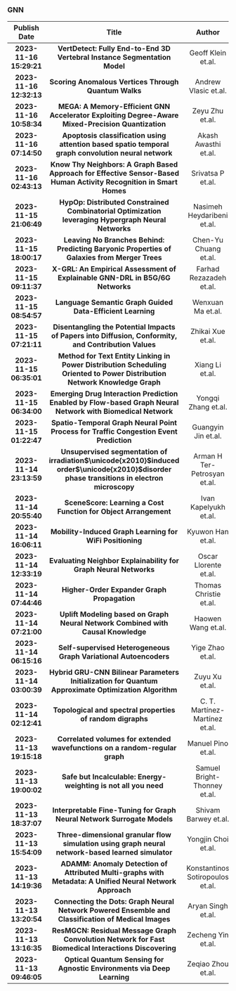 
### GNN
|Publish Date|Title|Author|PDF|Code|
| :---: | :---: | :---: | :---: | :---: |
|**2023-11-16 15:29:21**|**VertDetect: Fully End-to-End 3D Vertebral Instance Segmentation Model**|Geoff Klein et.al.|[2311.09958v1](http://arxiv.org/abs/2311.09958v1)|null|
|**2023-11-16 12:32:13**|**Scoring Anomalous Vertices Through Quantum Walks**|Andrew Vlasic et.al.|[2311.09855v1](http://arxiv.org/abs/2311.09855v1)|null|
|**2023-11-16 10:58:34**|**MEGA: A Memory-Efficient GNN Accelerator Exploiting Degree-Aware   Mixed-Precision Quantization**|Zeyu Zhu et.al.|[2311.09775v1](http://arxiv.org/abs/2311.09775v1)|null|
|**2023-11-16 07:14:50**|**Apoptosis classification using attention based spatio temporal graph   convolution neural network**|Akash Awasthi et.al.|[2311.09623v1](http://arxiv.org/abs/2311.09623v1)|null|
|**2023-11-16 02:43:13**|**Know Thy Neighbors: A Graph Based Approach for Effective Sensor-Based   Human Activity Recognition in Smart Homes**|Srivatsa P et.al.|[2311.09514v1](http://arxiv.org/abs/2311.09514v1)|null|
|**2023-11-15 21:06:49**|**HypOp: Distributed Constrained Combinatorial Optimization leveraging   Hypergraph Neural Networks**|Nasimeh Heydaribeni et.al.|[2311.09375v1](http://arxiv.org/abs/2311.09375v1)|null|
|**2023-11-15 18:00:17**|**Leaving No Branches Behind: Predicting Baryonic Properties of Galaxies   from Merger Trees**|Chen-Yu Chuang et.al.|[2311.09162v1](http://arxiv.org/abs/2311.09162v1)|null|
|**2023-11-15 09:11:37**|**X-GRL: An Empirical Assessment of Explainable GNN-DRL in B5G/6G Networks**|Farhad Rezazadeh et.al.|[2311.08798v1](http://arxiv.org/abs/2311.08798v1)|null|
|**2023-11-15 08:54:57**|**Language Semantic Graph Guided Data-Efficient Learning**|Wenxuan Ma et.al.|[2311.08782v1](http://arxiv.org/abs/2311.08782v1)|null|
|**2023-11-15 07:21:11**|**Disentangling the Potential Impacts of Papers into Diffusion,   Conformity, and Contribution Values**|Zhikai Xue et.al.|[2311.09262v1](http://arxiv.org/abs/2311.09262v1)|null|
|**2023-11-15 06:35:01**|**Method for Text Entity Linking in Power Distribution Scheduling Oriented   to Power Distribution Network Knowledge Graph**|Xiang Li et.al.|[2311.08724v1](http://arxiv.org/abs/2311.08724v1)|null|
|**2023-11-15 06:34:00**|**Emerging Drug Interaction Prediction Enabled by Flow-based Graph Neural   Network with Biomedical Network**|Yongqi Zhang et.al.|[2311.09261v1](http://arxiv.org/abs/2311.09261v1)|[link](https://github.com/lars-research/emergnn)|
|**2023-11-15 01:22:47**|**Spatio-Temporal Graph Neural Point Process for Traffic Congestion Event   Prediction**|Guangyin Jin et.al.|[2311.08635v1](http://arxiv.org/abs/2311.08635v1)|null|
|**2023-11-14 23:13:59**|**Unsupervised segmentation of irradiation$\unicode{x2010}$induced   order$\unicode{x2010}$disorder phase transitions in electron microscopy**|Arman H Ter-Petrosyan et.al.|[2311.08585v1](http://arxiv.org/abs/2311.08585v1)|null|
|**2023-11-14 20:55:40**|**SceneScore: Learning a Cost Function for Object Arrangement**|Ivan Kapelyukh et.al.|[2311.08530v1](http://arxiv.org/abs/2311.08530v1)|null|
|**2023-11-14 16:06:11**|**Mobility-Induced Graph Learning for WiFi Positioning**|Kyuwon Han et.al.|[2311.08271v1](http://arxiv.org/abs/2311.08271v1)|null|
|**2023-11-14 12:33:19**|**Evaluating Neighbor Explainability for Graph Neural Networks**|Oscar Llorente et.al.|[2311.08118v1](http://arxiv.org/abs/2311.08118v1)|[link](https://github.com/ericssonresearch/gnn-neighbors-xai)|
|**2023-11-14 07:44:46**|**Higher-Order Expander Graph Propagation**|Thomas Christie et.al.|[2311.07966v1](http://arxiv.org/abs/2311.07966v1)|null|
|**2023-11-14 07:21:00**|**Uplift Modeling based on Graph Neural Network Combined with Causal   Knowledge**|Haowen Wang et.al.|[2311.08434v1](http://arxiv.org/abs/2311.08434v1)|null|
|**2023-11-14 06:15:16**|**Self-supervised Heterogeneous Graph Variational Autoencoders**|Yige Zhao et.al.|[2311.07929v1](http://arxiv.org/abs/2311.07929v1)|null|
|**2023-11-14 03:00:39**|**Hybrid GRU-CNN Bilinear Parameters Initialization for Quantum   Approximate Optimization Algorithm**|Zuyu Xu et.al.|[2311.07869v1](http://arxiv.org/abs/2311.07869v1)|null|
|**2023-11-14 02:12:41**|**Topological and spectral properties of random digraphs**|C. T. Martínez-Martínez et.al.|[2311.07854v1](http://arxiv.org/abs/2311.07854v1)|null|
|**2023-11-13 19:15:18**|**Correlated volumes for extended wavefunctions on a random-regular graph**|Manuel Pino et.al.|[2311.07690v1](http://arxiv.org/abs/2311.07690v1)|null|
|**2023-11-13 19:00:02**|**Safe but Incalculable: Energy-weighting is not all you need**|Samuel Bright-Thonney et.al.|[2311.07652v1](http://arxiv.org/abs/2311.07652v1)|null|
|**2023-11-13 18:37:07**|**Interpretable Fine-Tuning for Graph Neural Network Surrogate Models**|Shivam Barwey et.al.|[2311.07548v1](http://arxiv.org/abs/2311.07548v1)|null|
|**2023-11-13 15:54:09**|**Three-dimensional granular flow simulation using graph neural   network-based learned simulator**|Yongjin Choi et.al.|[2311.07416v1](http://arxiv.org/abs/2311.07416v1)|null|
|**2023-11-13 14:19:36**|**ADAMM: Anomaly Detection of Attributed Multi-graphs with Metadata: A   Unified Neural Network Approach**|Konstantinos Sotiropoulos et.al.|[2311.07355v1](http://arxiv.org/abs/2311.07355v1)|[link](https://github.com/konsotirop/adamm)|
|**2023-11-13 13:20:54**|**Connecting the Dots: Graph Neural Network Powered Ensemble and   Classification of Medical Images**|Aryan Singh et.al.|[2311.07321v1](http://arxiv.org/abs/2311.07321v1)|[link](https://github.com/aryan-at-ul/aics_2023_submission)|
|**2023-11-13 13:16:35**|**ResMGCN: Residual Message Graph Convolution Network for Fast Biomedical   Interactions Discovering**|Zecheng Yin et.al.|[2311.07632v1](http://arxiv.org/abs/2311.07632v1)|null|
|**2023-11-13 09:46:05**|**Optical Quantum Sensing for Agnostic Environments via Deep Learning**|Zeqiao Zhou et.al.|[2311.07203v1](http://arxiv.org/abs/2311.07203v1)|null|
